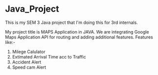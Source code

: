 # Java_Project
This is my SEM 3 Java project that I'm doing this for 3rd internals.

My project title is MAPS Application in JAVA. We are integrating Google Maps Application API for routing and adding additional features.
Features like:-
1) Milege Calulator
2) Extimated Arrival Time acc to Traffic
3) Accident Alert
4) Speed cam Alert
